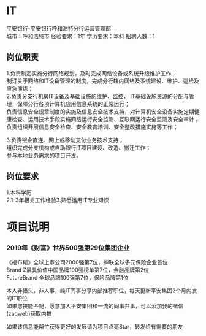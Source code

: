 # IT
平安银行-平安银行呼和浩特分行运营管理部  
城市：呼和浩特市 经验要求：1年 学历要求：本科  招聘人数：1

## 岗位职责
1.负责制定实施分行网络规划，及时完成网络设备或系统升级维护工作；   
制订关于网络和IT设备管理的制度，完成分行辖内网络及系统建设、维护、巡检及应急演练；   
2.负责分支行机房IT设备及基础设施的维护、监控， IT基础设施资源的分配与管理，保障分行各项计算机应用信息系统的正常运行；   
负责信息安全规章制度的实施及信息安全技术支持，对计算机安全设备实施定期健康检查、运用技术手段实施网络运行安全监测、互联网运行安全监测及安全审计；   
负责组织开展信息安全检查、安全教育培训、安全整改措施实施等工作；   
   
3.负责银企直连、网上或移动支付业务技术支持；   
组织完成分支机构或自助银行IT项目建设、改造、搬迁工作；   
参与本地业务需求的项目开发。

## 岗位要求
1.本科学历   
2.1-3年相关工作经验3.熟悉运用IT专业知识

# 项目说明

### 2019年《财富》世界500强第29位集团企业
《福布斯》全球上市公司2000强第7位，蝉联全球多元保险企业首位  
Brand Z最具价值中国品牌100强榜单第7位，金融品牌第2位  
FutureBrand 全球品牌100强第7位，保险品牌第1位

本人非猎头，非人事，纯IT同事分享内部推荐职位，每天更新平安集团2个月内发的IT职位  
如果您技能匹配，愿意加入平安集团和一流的同事共事，可以添加我的微信(zaqweb)获取内推 

如果该信息能帮忙获得更好的发展请为项目点亮Star，转发给有需要的朋友




